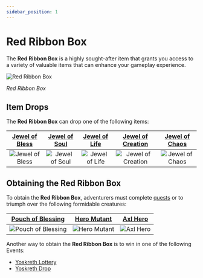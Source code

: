 ```yaml
---
sidebar_position: 1
---
```


# Red Ribbon Box

The **Red Ribbon Box** is a highly sought-after item that grants you access to a variety of valuable items that can enhance your gameplay experience.

![Red Ribbon Box](/img/items/item-bags/box-of-red-ribbon.png)

_Red Ribbon Box_

## Item Drops

The **Red Ribbon Box** can drop one of the following items:

| [Jewel of Bless](/items/jewels/regular-jewels/jewel-of-bless) | [Jewel of Soul](/items/jewels/regular-jewels/jewel-of-soul) | [Jewel of Life](/items/jewels/regular-jewels/jewel-of-life) | [Jewel of Creation](/items/jewels/regular-jewels/jewel-of-creation) | [Jewel of Chaos](/items/jewels/regular-jewels/jewel-of-chaos) |
| :-----------------------------------------------------------: | :---------------------------------------------------------: | :---------------------------------------------------------: | :-----------------------------------------------------------------: | :-----------------------------------------------------------: |
|        ![Jewel of Bless](/img/items/jewels/bless.png)         |        ![Jewel of Soul](/img/items/jewels/soul.png)         |        ![Jewel of Life](/img/items/jewels/life.png)         |        ![Jewel of Creation](/img/items/jewels/creation.png)         |        ![Jewel of Chaos](/img/items/jewels/chaos.png)         |

## Obtaining the Red Ribbon Box

To obtain the **Red Ribbon Box**, adventurers must complete [quests](/gameplay-systems/quest-system) or to triumph over the following formidable creatures:

|     [Pouch of Blessing](/special-monsters/others/pouch-of-blessing)      |     [Hero Mutant](/special-monsters/others/hero-mutant)      |     [Axl Hero](/special-monsters/others/axl-hero)      |
| :----------------------------------------------------------------------: | :----------------------------------------------------------: | :----------------------------------------------------: |
| ![Pouch of Blessing](/img/monsters/special/others/pouch-of-blessing.jpg) | ![Hero Mutant](/img/monsters/special/others/hero-mutant.jpg) | ![Axl Hero](/img/monsters/special/others/axl-hero.jpg) |

Another way to obtain the **Red Ribbon Box** is to win in one of the following Events:

- [Yoskreth Lottery](/events/others/yoskreth-lottery)
- [Yoskreth Drop](/events/others/yoskreth-drop)
